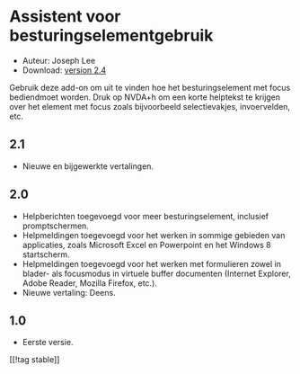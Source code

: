 # Assistent voor besturingselementgebruik #

* Auteur: Joseph Lee
* Download: [version 2.4][1]

Gebruik deze add-on om uit te vinden hoe het besturingselement met focus
bediendmoet worden. Druk op NVDA+h om een korte helptekst te krijgen over
het element met focus zoals bijvoorbeeld selectievakjes, invoervelden, etc.

## 2.1 ##

* Nieuwe en bijgewerkte vertalingen.


## 2.0 ##

* Helpberichten toegevoegd voor meer besturingselement, inclusief
  promptschermen.
* Helpmeldingen toegevoegd voor het werken in sommige gebieden van
  applicaties, zoals Microsoft Excel en Powerpoint en het Windows 8
  startscherm.
* Helpmeldingen toegevoegd voor het werken met formulieren zowel in blader-
  als focusmodus in virtuele buffer documenten (Internet Explorer, Adobe
  Reader, Mozilla Firefox, etc.).
* Nieuwe vertaling: Deens.


## 1.0 ##

* Eerste versie.

[[!tag stable]]

[1]: https://addons.nvda-project.org/files/get.php?file=cua
